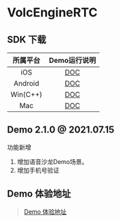 # VolcEngineRTC

## SDK 下载

| 所属平台 | Demo运行说明 | 
|:---------:| :--------:|
| iOS | [DOC](https://bytedance.feishu.cn/docs/doccnLoFLauqxzmjHYh6bAFIUcc#Qa97Un)|
| Android | [DOC](https://bytedance.feishu.cn/docs/doccnaDCQvoM5PVTpA2GYMTpzdm#8gyaRU)|
| Win(C++)| [DOC](https://bytedance.feishu.cn/docs/doccnZ4PZCLhAQMQSt2jpVMDz2c)|
| Mac| [DOC](https://bytedance.feishu.cn/docs/doccnhsMAlm2dTnJMrZXQAwlRfe#)|

## Demo 2.1.0 @ 2021.07.15

功能新增
1. 增加语音沙龙Demo场景。
2. 增加手机号验证

## Demo 体验地址

> [Demo 体验地址](https://bytedance.feishu.cn/docs/doccnWQA4zNSCvWqVhrrJIUukkf)
